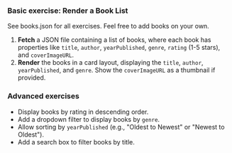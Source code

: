 
### Basic exercise: Render a Book List
See books.json for all exercises. Feel free to add books on your own.

1. **Fetch** a JSON file containing a list of books, where each book has properties like `title`, `author`, `yearPublished`, `genre`, `rating` (1-5 stars), and `coverImageURL`.
2. **Render** the books in a card layout, displaying the `title`, `author`, `yearPublished`, and `genre`. Show the `coverImageURL` as a thumbnail if provided.


### Advanced exercises
   - Display books by rating in descending order.
   - Add a dropdown filter to display books by `genre`.
   - Allow sorting by `yearPublished` (e.g., "Oldest to Newest" or "Newest to Oldest").
   - Add a search box to filter books by title.
